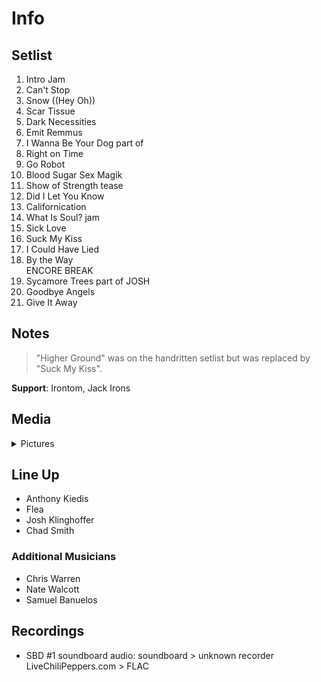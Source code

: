 # Info

## Setlist

1. Intro Jam
2. Can't Stop
3. Snow ((Hey Oh))
4. Scar Tissue
5. Dark Necessities
6. Emit Remmus
7. I Wanna Be Your Dog part of
8. Right on Time
9. Go Robot
10. Blood Sugar Sex Magik
11. Show of Strength tease
12. Did I Let You Know
13. Californication
14. What Is Soul? jam
15. Sick Love
16. Suck My Kiss
17. I Could Have Lied
18. By the Way
<br> ENCORE BREAK
19. Sycamore Trees part of JOSH
20. Goodbye Angels
21. Give It Away

## Notes

> "Higher Ground" was on the handritten setlist but was replaced by "Suck My Kiss".

**Support**: Irontom, Jack Irons

## Media 

<details>
  <summary>Pictures</summary>
  <!--<img alt="Setlist" title="Setlist" src="_.jpg" height="200" />
  <img alt="Clipping" title="Clipping" src="_.jpg" height="200" />
  <img alt="Flyer" title="Flyer" src="_.jpg" height="200" />-->
</details>

## Line Up

* Anthony Kiedis
* Flea
* Josh Klinghoffer
* Chad Smith

### Additional Musicians

* Chris Warren  
* Nate Walcott  
* Samuel Banuelos

## Recordings

* SBD #1 soundboard audio: soundboard > unknown recorder LiveChiliPeppers.com > FLAC
